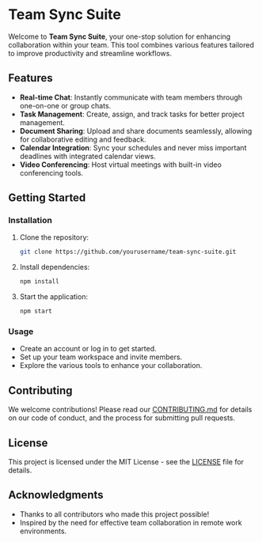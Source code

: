 # Team Sync Suite

Welcome to **Team Sync Suite**, your one-stop solution for enhancing collaboration within your team. This tool combines various features tailored to improve productivity and streamline workflows. 

## Features
- **Real-time Chat**: Instantly communicate with team members through one-on-one or group chats.
- **Task Management**: Create, assign, and track tasks for better project management.
- **Document Sharing**: Upload and share documents seamlessly, allowing for collaborative editing and feedback.
- **Calendar Integration**: Sync your schedules and never miss important deadlines with integrated calendar views.
- **Video Conferencing**: Host virtual meetings with built-in video conferencing tools.

## Getting Started
### Installation
1. Clone the repository:
   ```bash
   git clone https://github.com/yourusername/team-sync-suite.git
   ```
2. Install dependencies:
   ```bash
   npm install
   ```
3. Start the application:
   ```bash
   npm start
   ```

### Usage
- Create an account or log in to get started.
- Set up your team workspace and invite members.
- Explore the various tools to enhance your collaboration.

## Contributing
We welcome contributions! Please read our [CONTRIBUTING.md](CONTRIBUTING.md) for details on our code of conduct, and the process for submitting pull requests.

## License
This project is licensed under the MIT License - see the [LICENSE](LICENSE) file for details.

## Acknowledgments
- Thanks to all contributors who made this project possible!
- Inspired by the need for effective team collaboration in remote work environments.